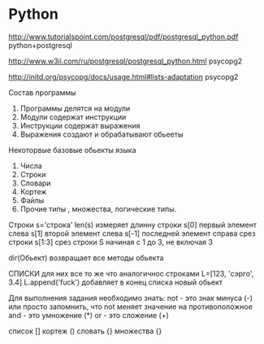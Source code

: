 # Python
http://www.tutorialspoint.com/postgresql/pdf/postgresql_python.pdf python+postgresql

http://www.w3ii.com/ru/postgresql/postgresql_python.html psycopg2

http://initd.org/psycopg/docs/usage.html#lists-adaptation psycopg2


Состав программы 
1) Программы делятся на модули
2) Модули содержат инструкции
3) Инструкции содержат выражения
4) Выражения создают и обрабатывают обьееты


Некоторвые базовые обьекты языка
1) Числа
2) Строки
3) Словари
4) Кортеж
5) Файлы
7) Прочие типы , множества, логические типы.


Строки
s='строка'
len(s) измеряет длинну строки
s[0] первый элемент слева
s[1] второй элемент слева
s[-1] последней элемент справа
срез строки
s[1:3] срез строки S начиная с 1 до 3, не включая 3

dir(Обьект) возвращает все методы обьекта

СПИСКИ для них все то же что аналогичнос строками
L=[123, 'сэрго', 3.4]
L.append('fuck') добавляет в конец списка новый обьект

Для выполнения задания необходимо знать:
not - это знак минуса (-) или просто запомнить, что not меняет значение на противоположное
and - это умножение (*)
or - это сложение (+)

список []
кортеж ()
словать {}
множества {}


